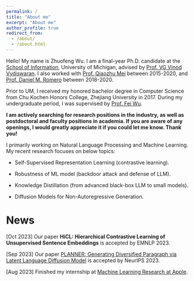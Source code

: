 ```yaml
---
permalink: /
title: "About me"
excerpt: "About me"
author_profile: true
redirect_from: 
  - /about/
  - /about.html
---
```


Hello! My name is Zhuofeng Wu. I am a final-year Ph.D. candidate at the [School of Information](https://www.si.umich.edu/), University of Michigan, advised by [Prof. VG Vinod Vydiswaran](http://www-personal.umich.edu/~vgvinodv/). I also worked with [Prof. Qiaozhu Mei](http://www-personal.umich.edu/~qmei/) between 2015-2020, and [Prof. Daniel M. Romero](http://www.dromero.org/) between 2018-2020.  

Prior to UM, I received my honored bachelor degree in Computer Science from Chu Kochen Honors College, Zhejiang University in 2017. During my undergraduate period, I was supervised by [Prof. Fei Wu](https://scholar.google.com.hk/citations?user=XJLn4MYAAAAJ&hl=zh-CN).  

**I am actively searching for research positions in the industry, as well as postdoctoral and faculty positions in academia. If you are aware of any openings, I would greatly appreciate it if you could let me know. Thank you!**

I primarily working on Natural Language Processing and Machine Learning. My recent research focuses on below topics:

* Self-Supervised Representation Learning (contrastive learning). 

* Robustness of ML model (backdoor attack and defense of LLM).

* Knowledge Distillation (from advanced black-box LLM to small models).

* Diffusion Models for Non-Autoregressive Generation.

News
======
[Oct 2023] Our paper **HiCL: Hierarchical Contrastive Learning of Unsupervised Sentence Embeddings** is accepted by EMNLP 2023. 

[Sep 2023] Our paper [PLANNER: Generating Diversified Paragraph via Latent Language Diffusion Model](https://browse.arxiv.org/pdf/2306.02531.pdf) is accepted by NeurIPS 2023. 

[Aug 2023] Finished my internship at [Machine Learning Research at Apple](https://machinelearning.apple.com/).

